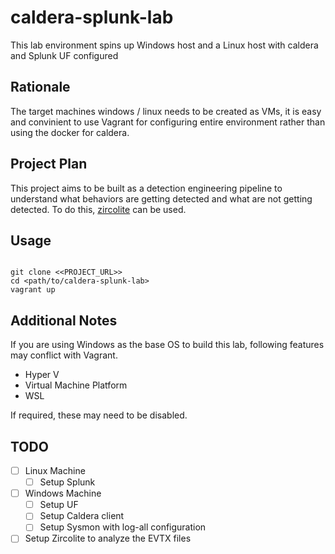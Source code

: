 # caldera-splunk-lab

This lab environment spins up Windows host and a Linux host with caldera and Splunk UF configured

## Rationale

The target machines windows / linux needs to be created as VMs, it is easy and convinient to use Vagrant for configuring entire environment rather than using the docker for caldera.

## Project Plan

This project aims to be built as a detection engineering pipeline to understand what behaviors are getting detected and what are not getting detected. To do this, [zircolite](https://github.com/wagga40/Zircolite) can be used.

## Usage

```shell

git clone <<PROJECT_URL>>
cd <path/to/caldera-splunk-lab>
vagrant up

```

## Additional Notes

If you are using Windows as the base OS to build this lab, following features may conflict with Vagrant.

- Hyper V
- Virtual Machine Platform
- WSL

If required, these may need to be disabled.

## TODO

- [ ] Linux Machine
  - [ ] Setup Splunk
- [ ] Windows Machine
  - [ ] Setup UF
  - [ ] Setup Caldera client
  - [ ] Setup Sysmon with log-all configuration
- [ ] Setup Zircolite to analyze the EVTX files
